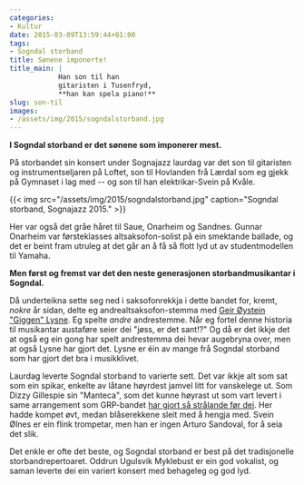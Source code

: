 ```yaml
---
categories:
- Kultur
date: 2015-03-09T13:59:44+01:00
tags:
- Sogndal storband
title: Sønene imponerte!
title_main: |
            Han son til han  
            gitaristen i Tusenfryd,  
            **han kan spela piano!**
slug: son-til
images:
- /assets/img/2015/sogndalstorband.jpg
---
```


**I Sogndal storband er det sønene som imponerer mest.**

På storbandet sin konsert under Sognajazz laurdag var det son til gitaristen og instrumentseljaren på Loftet, son til Hovlanden frå Lærdal som eg gjekk på Gymnaset i lag med -- og son til han elektrikar-Svein på Kvåle.

<!--more-->

{{< img src="/assets/img/2015/sogndalstorband.jpg" caption="Sogndal storband, Sognajazz 2015." >}}

Her var også det gråe håret til Saue, Onarheim og Sandnes. Gunnar Onarheim var førsteklasses altsaksofon-solist på ein smektande ballade, og det er beint fram utruleg at det går an å få så flott lyd ut av studentmodellen til Yamaha. 

**Men først og fremst var det den neste generasjonen storbandmusikantar i Sogndal.** 

Då underteikna sette seg ned i saksofonrekkja i dette bandet for, kremt, _nokre_ år sidan, delte eg andrealtsaksofon-stemma med [Geir Øystein "Giggen" Lysne](http://no.wikipedia.org/wiki/Geir_Lysne). Eg spelte *andre* andrestemme. Når eg fortel denne historia til musikantar austaføre seier dei "jøss, er det sant!?" Og då er det ikkje det at også eg ein gong har spelt andrestemma dei hevar augebryna over, men at også Lysne har gjort det. Lysne er éin av mange frå Sogndal storband som har gjort det bra i musikklivet.

Laurdag leverte Sogndal storband to varierte sett. Det var ikkje alt som sat som ein spikar, enkelte av låtane høyrdest jamvel litt for vanskelege ut. Som Dizzy Gillespie sin "Manteca", som det kunne høyrast ut som vart levert i same arrangement som GRP-bandet [har gjort så strålande før dei](https://www.youtube.com/watch?v=koAHmimCPUY). Her hadde kompet øvt, medan blåserekkene sleit med å hengja med. Svein Ølnes er ein flink trompetar, men han er ingen Arturo Sandoval, for å seia det slik. 

Det enkle er ofte det beste, og Sogndal storband er best på det tradisjonelle storbandrepertoaret. Oddrun Ugulsvik Myklebust er ein god vokalist, og saman leverte dei ein variert konsert med behageleg og god lyd. 

